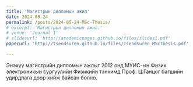 ```yaml
---
title: 'Магистрын дипломын ажил'
date: 2024-05-24
permalink: /posts/2024-05-24-MSc-Thesis/
# excerpt: 'Магистрын дипломын ажил.'
# venue: 'Journal 1'
# slidesurl: 'http://academicpages.github.io/files/slides1.pdf'
paperurl: 'http://tsendsuren.github.io/files/Tsendsuren_MScThesis.pdf'

---
```


Энэхүү магистрийн дипломын ажлыг 2012 онд МУИС-ын Физик электроникын сургуулийн Физикийн тэнхимд Проф. Ц.Ганцог багшийн удирдлага доор хийж байсан болно.